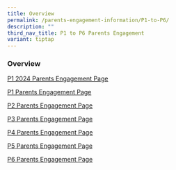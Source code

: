 ```yaml
---
title: Overview
permalink: /parents-engagement-information/P1-to-P6/
description: ""
third_nav_title: P1 to P6 Parents Engagement
variant: tiptap
---
```

<h3>Overview</h3>
<p><a href="/parents-engagement-information/p1-to-p6-parents-engagement/permalink/p1parents2024" rel="noopener noreferrer nofollow" target="_blank">P1 2024 Parents Engagement Page</a>
</p>
<p><a href="/parents-engagement-information/P1/" rel="noopener noreferrer nofollow" target="_blank">P1 Parents Engagement Page</a>
</p>
<p><a href="/parents-engagement-information/p2" rel="noopener noreferrer nofollow" target="_blank">P2 Parents Engagement Page</a>
</p>
<p><a href="/parents-engagement-information/p3" rel="noopener noreferrer nofollow" target="_blank">P3 Parents Engagement Page</a>
</p>
<p><a href="/parents-engagement-information/P4" rel="noopener noreferrer nofollow" target="_blank">P4 Parents Engagement Page</a>
</p>
<p><a href="/parents-engagement-information/p5" rel="noopener noreferrer nofollow" target="_blank">P5 Parents Engagement Page</a>
</p>
<p><a href="/parents-engagement-information/p6" rel="noopener noreferrer nofollow" target="_blank">P6 Parents Engagement Page</a>
</p>